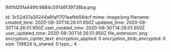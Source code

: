 9d1fd20fa449fc9884c59146f39738ba.png

id: 3c52d37a30244a8faf1701eafbb56dcf
mime: image/png
filename: 
created_time: 2020-08-30T14:26:01.950Z
updated_time: 2020-08-30T14:26:01.950Z
user_created_time: 2020-08-30T14:26:01.950Z
user_updated_time: 2020-08-30T14:26:01.950Z
file_extension: png
encryption_cipher_text: 
encryption_applied: 0
encryption_blob_encrypted: 0
size: 138824
is_shared: 0
type_: 4